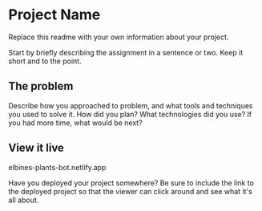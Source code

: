 # Project Name

Replace this readme with your own information about your project.

Start by briefly describing the assignment in a sentence or two. Keep it short and to the point.

## The problem

Describe how you approached to problem, and what tools and techniques you used to solve it. How did you plan? What technologies did you use? If you had more time, what would be next?

## View it live
elbines-plants-bot.netlify.app

Have you deployed your project somewhere? Be sure to include the link to the deployed project so that the viewer can click around and see what it's all about.
